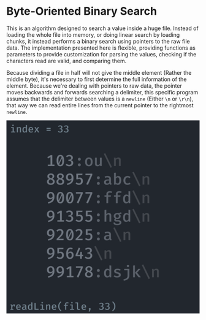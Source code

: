 # Byte-Oriented Binary Search

This is an algorithm designed to search a value inside a huge file. Instead of loading the whole file into memory, or doing linear search by loading chunks, it instead performs a binary search using pointers to the raw file data. The implementation presented here is flexible, providing functions as parameters to provide customization for parsing the values, checking if the characters read are valid, and comparing them.

Because dividing a file in half will not give the middle element (Rather the middle byte), it's necessary to first determine the full information of the element. Because we're dealing with pointers to raw data, the pointer moves backwards and forwards searching a delimiter, this specific program assumes that the delimiter between values is a `newline` (Either `\n` or `\r\n`), that way we can read entire lines from the current pointer to the rightmost `newline`.

![](./assets/completeLine.gif)
